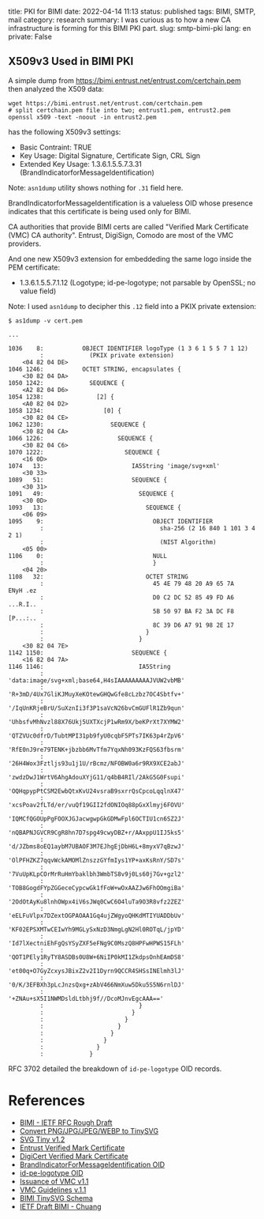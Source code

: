 title: PKI for BIMI
date: 2022-04-14 11:13
status: published
tags: BIMI, SMTP, mail
category: research
summary: I was curious as to how a new CA infrastructure is forming for this BIMI PKI part.
slug: smtp-bimi-pki
lang: en
private: False

## X509v3 Used in BIMI PKI

A simple dump from https://bimi.entrust.net/entrust.com/certchain.pem then analyzed the X509 data:

```console
wget https://bimi.entrust.net/entrust.com/certchain.pem
# split certchain.pem file into two; entrust1.pem, entrust2.pem
openssl x509 -text -noout -in entrust2.pem
```
has the following X509v3 settings:

* Basic Contraint: TRUE
* Key Usage: Digital Signature, Certificate Sign, CRL Sign
* Extended Key Usage: 1.3.6.1.5.5.7.3.31 (BrandIndicatorforMessageIdentification)

Note: `asn1dump` utility shows nothing for `.31` field here.

BrandIndicatorforMessageIdentification is a valueless OID whose presence indicates that this certificate is being used only for BIMI.

CA authorities that provide BIMI certs are called "Verified Mark Certificate (VMC) CA authority".  Entrust, DigiSign, Comodo are most of the VMC providers.


And one new X509v3 extension for embeddeding the same logo inside the PEM certificate:

* 1.3.6.1.5.5.7.1.12 (Logotype; id-pe-logotype; not parsable by OpenSSL; no value field)

Note: I used `asn1dump` to decipher this `.12` field into a PKIX private extension:
```console
$ as1dump -v cert.pem

...

1036    8:           OBJECT IDENTIFIER logoType (1 3 6 1 5 5 7 1 12)
         :             (PKIX private extension)
    <04 82 04 DE>
1046 1246:           OCTET STRING, encapsulates {
    <30 82 04 DA>
1050 1242:             SEQUENCE {
    <A2 82 04 D6>
1054 1238:               [2] {
    <A0 82 04 D2>
1058 1234:                 [0] {
    <30 82 04 CE>
1062 1230:                   SEQUENCE {
    <30 82 04 CA>
1066 1226:                     SEQUENCE {
    <30 82 04 C6>
1070 1222:                       SEQUENCE {
    <16 0D>
1074   13:                         IA5String 'image/svg+xml'
    <30 33>
1089   51:                         SEQUENCE {
    <30 31>
1091   49:                           SEQUENCE {
    <30 0D>
1093   13:                             SEQUENCE {
    <06 09>
1095    9:                               OBJECT IDENTIFIER
         :                                 sha-256 (2 16 840 1 101 3 4 2 1)
         :                                 (NIST Algorithm)
    <05 00>
1106    0:                               NULL
         :                               }
    <04 20>
1108   32:                             OCTET STRING    
         :                               45 4E 79 48 20 A9 65 7A    ENyH .ez
         :                               D0 C2 DC 52 85 49 FD A6    ...R.I..
         :                               5B 50 97 BA F2 3A DC F8    [P...:..
         :                               8C 39 D6 A7 91 98 2E 17                            
         :                             }
         :                           }
    <30 82 04 7E>
1142 1150:                         SEQUENCE {
    <16 82 04 7A>
1146 1146:                           IA5String
         :                   'data:image/svg+xml;base64,H4sIAAAAAAAAAJVUW2vbMB'
         :                   'R+3mD/4Ux7GliKJMuyXeKOtewGHQwGfe8cLzbz7OC4Sbtfv+'
         :                   '/IqUnKRjeBrU/SuXznIi3f3P1saVcN26bvCmGUFlR1Zb9qun'
         :                   'UhbsfvMhNvzl88X76Ukj5UXTXcjP1wRm9X/beKPrXt7XYMW2'
         :                   'QTZVUc0dfrD/TubtMPI31pb9fyU0cqbF5PTs7IK63p4rZpV6'
         :                   'RfE0nJ9re79TENK+jbzbb6MvTfm7YqxNh093KzFQS63fbsrm'
         :                   '26H4Wox3Fztljs93u1j1U/rBcmz/NFOBW0a6r9RX9XCE2abJ'
         :                   'zwdzDwJ1WrtV6AhgAdouXYjG11/q4bB4RIl/2AkG5G0Fsupi'
         :                   'OQHqpypPtCSM2EwbQtxKvU24vsraB9sxrrQsCpcoLqqlnX47'
         :                   'xcsPoav2fLTd/er/vuQf19GII2fdONIOq88pGxXlmyj6FOVU'
         :                   'IQMCfQGOUpPgFOOXJGJacwgwpGkGDMwFpl6OCTIU1cn6SZ2J'
         :                   'nQBAPNJGVCR9CgR8hn7D7spg49cwyDBZ+r/AAxppU1IJ5ks5'
         :                   'd/JZbms8oEQ1aybM7UBAOF3M7EJhgEjDbH6L+8myxV7qBzwJ'
         :                   'OlPFHZKZ7qqvWckAMOMlZnszzGYfmIys1YP+axKsRnY/SD7s'
         :                   '7VuUpKLpCOrMrRuHmYbaklbh3WmbTS8v9j0Ls60j7Gv+gzl2'
         :                   'TOB8GogdFYpZGGeceCypcwGk1fFoW+wOxAAZJw6FhOOmgiBa'
         :                   '2OdOtAyKu8lnhOWpx4iV6sJWq0CwC6O4luTa9O3R8vfz2ZEZ'
         :                   'eELFuVlpx7DZextOGPAOAA1Gq4ujZWgyoQHKdMTIYUADDbUv'
         :                   'KF02EPSXMTwCEIwYh9MGLySxNzD3NmgLgN2Hl0ROTqL/jpYD'
         :                   'Id7lXectniEhFgQsYSyZXF5eFNg9C0MszQ8HPFwHPWS15FLh'
         :                   'QOT1PEly1RyTY8ASDBs0U8W+6NiIP0kMI1ZkdpsOnhEAmDS8'
         :                   'et00q+O7GyZcxysJBixZ2v2I1Dyrn9QCCR4SHSsINElmh3lJ'
         :                   '0/K/3EFBXh3pLcJnzsQxg+zAbV466NmXuw5Dku5S5N6rnlDJ'
         :                   '+ZNAu+sX5I1NWMDsldLtbhj9f//DcoMJnvEgcAAA=='
         :                           }
         :                         }
         :                       }
         :                     }
         :                   }
         :                 }
         :               }
         :             }
```


RFC 3702 detailed the breakdown of `id-pe-logotype` OID records.


# References

* [BIMI - IETF RFC Rough Draft](https://tools.ietf.org/id/draft-blank-ietf-bimi-00.html)
* [Convert PNG/JPG/JPEG/WEBP to TinySVG](https://image2svg.com/)
* [SVG Tiny v1.2](https://www.w3.org/TR/SVGTiny12/)
* [Entrust Verified Mark Certificate](https://go.entrust.com/vmc-order-form)
* [DigiCert Verified Mark Certificate](https://order.digicert.com/step1/vmc_basic)
* [BrandIndicatorForMessageIdentification OID](http://oid-info.com/get/1.3.6.1.5.5.7.3.31)
* [id-pe-logotype OID](https://datatracker.ietf.org/doc/html/rfc3709#section-4.1)
* [Issuance of VMC v1.1](https://bimigroup.org/resources/2021-09-01-VMC_Guidelines_latest.pdf)
* [VMC Guidelines v.1.1](https://bimigroup.org/resources/2021-10-08-VMC_Guidelines_latest.pdf)
* [BIMI TinySVG Schema](https://bimigroup.org/resources/SVG_PS-latest.rnc.txt)
* [IETF Draft BIMI - Chuang](https://datatracker.ietf.org/doc/html/draft-chuang-bimi-certificate-00)
